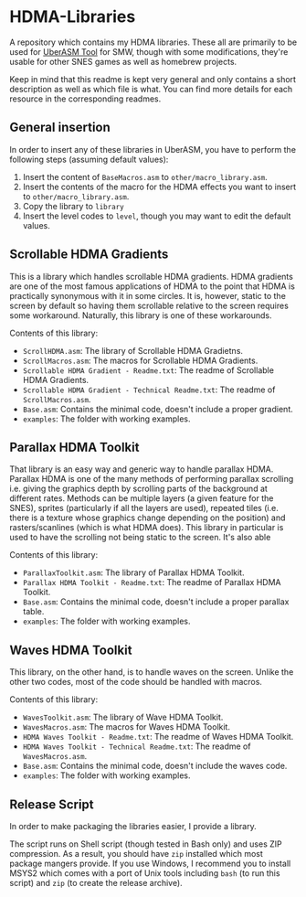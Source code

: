# HDMA-Libraries
A repository which contains my HDMA libraries. These all are primarily to be used for [UberASM Tool](https://github.com/VitorVilela7/UberASMTool) for SMW, though with some modifications,
they're usable for other SNES games as well as homebrew projects.

Keep in mind that this readme is kept very general and only contains a short description as well as which file is what.
You can find more details for each resource in the corresponding readmes.

## General insertion

In order to insert any of these libraries in UberASM, you have to perform the following steps (assuming default values):
1. Insert the content of `BaseMacros.asm` to `other/macro_library.asm`.
2. Insert the contents of the macro for the HDMA effects you want to insert to `other/macro_library.asm`.
3. Copy the library to `library`
4. Insert the level codes to `level`, though you may want to edit the default values.


## Scrollable HDMA Gradients
This is a library which handles scrollable HDMA gradients. HDMA gradients are one of the most famous applications of HDMA to the point that HDMA is practically synonymous with it in some circles.
It is, however, static to the screen by default so having them scrollable relative to the screen requires some workaround. Naturally, this library is one of these workarounds.

Contents of this library:
- `ScrollHDMA.asm`: The library of Scrollable HDMA Gradietns.
- `ScrollMacros.asm`: The macros for Scrollable HDMA Gradients.
- `Scrollable HDMA Gradient - Readme.txt`: The readme of Scrollable HDMA Gradients.
- `Scrollable HDMA Gradient - Technical Readme.txt`: The readme of `ScrollMacros.asm`.
- `Base.asm`: Contains the minimal code, doesn't include a proper gradient.
- `examples`: The folder with working examples.


## Parallax HDMA Toolkit
That library is an easy way and generic way to handle parallax HDMA. Parallax HDMA is one of the many methods of performing parallax scrolling i.e. giving the graphics depth by scrolling parts of the background at different rates.
Methods can be multiple layers (a given feature for the SNES), sprites (particularly if all the layers are used), repeated tiles (i.e. there is a texture whose graphics change depending on the position) and rasters/scanlines (which is what HDMA does).
This library in particular is used to have the scrolling not being static to the screen. It's also able

Contents of this library:
- `ParallaxToolkit.asm`: The library of Parallax HDMA Toolkit.
- `Parallax HDMA Toolkit - Readme.txt`: The readme of Parallax HDMA Toolkit.
- `Base.asm`: Contains the minimal code, doesn't include a proper parallax table.
- `examples`: The folder with working examples.


## Waves HDMA Toolkit
This library, on the other hand, is to handle waves on the screen. Unlike the other two codes, most of the code should be handled with macros.

Contents of this library:
- `WavesToolkit.asm`: The library of Wave HDMA Toolkit.
- `WavesMacros.asm`: The macros for Waves HDMA Toolkit.
- `HDMA Waves Toolkit - Readme.txt`: The readme of Waves HDMA Toolkit.
- `HDMA Waves Toolkit - Technical Readme.txt`: The readme of `WavesMacros.asm`.
- `Base.asm`: Contains the minimal code, doesn't include the waves code.
- `examples`: The folder with working examples.


## Release Script

In order to make packaging the libraries easier, I provide a library.

The script runs on Shell script (though tested in Bash only) and uses ZIP compression. As a result, you should have `zip` installed which most package mangers provide.
If you use Windows, I recommend you to install MSYS2 which comes with a port of Unix tools including `bash` (to run this script) and `zip` (to create the release archive).
